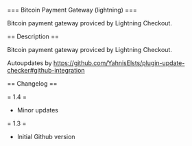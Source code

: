 === Bitcoin Payment Gateway (lightning) ===

Bitcoin payment gateway proviced by Lightning Checkout.

== Description ==

Bitcoin payment gateway proviced by Lightning Checkout.

Autoupdates by https://github.com/YahnisElsts/plugin-update-checker#github-integration


== Changelog ==

= 1.4 =
* Minor updates

= 1.3 =
* Initial Github version


